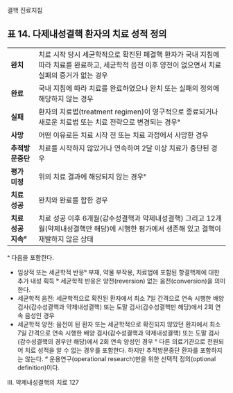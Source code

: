 결핵 진료지침

## 표 14. 다제내성결핵 환자의 치료 성적 정의

| | |
|---|---|
| **완치** | 치료 시작 당시 세균학적으로 확진된 폐결핵 환자가 국내 지침에 따라 치료를 완료하고, 세균학적 음전 이후 양전이 없으면서 치료 실패의 증거가 없는 경우 |
| **완료** | 국내 지침에 따라 치료를 완료하였으나 완치 또는 실패의 정의에 해당하지 않는 경우 |
| **실패** | 환자의 치료법(treatment regimen)이 영구적으로 종료되거나 새로운 치료법 또는 치료 전략으로 변경되는 경우ᵃ |
| **사망** | 어떤 이유로든 치료 시작 전 또는 치료 과정에서 사망한 경우 |
| **추적방문중단** | 치료를 시작하지 않았거나 연속하여 2달 이상 치료가 중단된 경우 |
| **평가 미정** | 위의 치료 결과에 해당되지 않는 경우ᶜ |
| **치료 성공** | 완치와 완료를 합한 경우 |
| **치료 성공 지속ᵈ** | 치료 성공 이후 6개월(감수성결핵과 약제내성결핵) 그리고 12개월(약제내성결핵만 해당)에 시행한 평가에서 생존해 있고 결핵이 재발하지 않은 상태 |

ᵃ 다음을 포함한다.
- 임상적 또는 세균학적 반응ᵇ 부재, 약물 부작용, 치료법에 포함된 항결핵제에 대한 추가 내성 획득
ᵇ 세균학적 반응은 양전(reversion) 없는 음전(conversion)을 의미한다.
- 세균학적 음전: 세균학적으로 확진된 환자에서 최소 7일 간격으로 연속 시행한 배양검사(감수성결핵과 약제내성결핵) 또는 도말 검사(감수성결핵만 해당)에서 2회 연속 음성인 경우
- 세균학적 양전: 음전이 된 환자 또는 세균학적으로 확진되지 않았던 환자에서 최소 7일 간격으로 연속 시행한 배양 검사(감수성결핵과 약제내성결핵) 또는 도말 검사(감수성결핵의 경우만 해당)에서 2회 연속 양성인 경우
ᶜ 다른 의료기관으로 전원되어 치료 성적을 알 수 없는 경우를 포함한다. 하지만 추적방문중단 환자를 포함하지는 않는다.
ᵈ 운용연구(operational research)만을 위한 선택적 정의(optional definition)이다.

III. 약제내성결핵의 치료 <PAGE>127